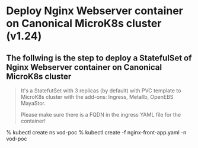 # Deploy Nginx Webserver container on Canonical MicroK8s cluster (v1.24)

The follwing is the step to deploy a StatefulSet of Nginx Webserver container on Canonical MicroK8s cluster
---
>It's a StatefutSet with 3 replicas (by default) with PVC template to MicroK8s cluster with the add-ons: Ingress, Metallb, OpenEBS MayaStor.
>
>Please make sure there is a FQDN in the ingress YAML file for the container!

% kubectl create ns vod-poc
% kubectl create -f nginx-front-app.yaml -n vod-poc
